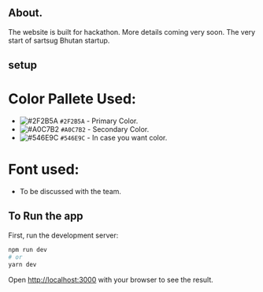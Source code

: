 ## About.

The website is built for hackathon. More details coming very soon. The very start of sartsug Bhutan startup.

## setup

# Color Pallete Used:
- ![#2F2B5A](https://via.placeholder.com/15/2F2B5A/000000?text=+) `#2F2B5A` - Primary Color. 
- ![#A0C7B2](https://via.placeholder.com/15/a0927b/000000?text=+) `#A0C7B2` - Secondary Color. 
- ![#546E9C](https://via.placeholder.com/15/546E9C/000000?text=+) `#546E9C` - In case you want color. 
 

# Font used:
- To be discussed with the team.

## To Run the app
First, run the development server:

```bash
npm run dev
# or
yarn dev
```

Open [http://localhost:3000](http://localhost:3000) with your browser to see the result.



